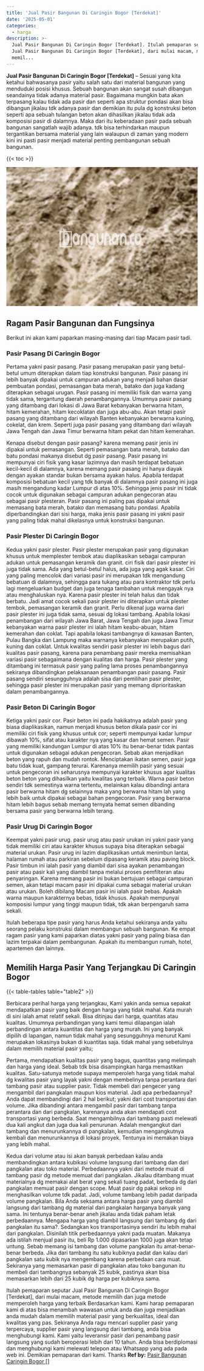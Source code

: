 ```yaml
---
title: 'Jual Pasir Bangunan Di Caringin Bogor [Terdekat]'
date: '2025-05-01'
categories:
  - harga
description: >-
  Jual Pasir Bangunan Di Caringin Bogor [Terdekat]. Itulah pemaparan seputar
  Jual Pasir Bangunan Di Caringin Bogor [Terdekat], dari mulai macam, metode
  memil...
---
```


**Jual Pasir Bangunan Di Caringin Bogor \[Terdekat\]** – Sesuai yang kita ketahui bahwasanya pasir yaitu salah satu dari material bangunan yang menduduki posisi khusus. Sebuah bangunan akan sangat susah dibangun seandainya tidak adanya material pasir. Bagaimana mungkin bata akan terpasang kalau tidak ada pasir dan seperti apa struktur pondasi akan bisa dibangun jikalau tdk adanya pasir dan demikian itu pula dg konstruksi beton seperti apa sebuah tulangan beton akan dihasilkan jikalau tidak ada komposisi pasir di dalamnya. Maka dari itu keberadaan pasir pada sebuah bangunan sangatlah wajib adanya. tdk bisa terhindarkan maupun tergantikan bersama material yang lain walaupun di zaman yang modern kini ini pasti pasir menjadi material penting pembangunan sebuah bangunan.

{{< toc >}}

![Jual Pasir Bangunan Di Caringin Bogor [Terdekat]](/images/jual-pasir-bangunan-35.png)

## Ragam Pasir Bangunan dan Fungsinya

Berikut ini akan kami paparkan masing-masing dari tiap Macam pasir tadi.

### Pasir Pasang Di Caringin Bogor

Pertama yakni pasir pasang. Pasir pasang merupakan pasir yang betul-betul umum diterapkan dalam tiap konstruksi bangunan. Pasir pasang ini lebih banyak dipakai untuk campuran adukan yang menjadi bahan dasar pembuatan pondasi, pemasangan bata merah, batako dan juga kadang diterapkan sebagai urugan. Pasir pasang ini memiliki fisik dan warna yang tidak sama, tergantung daerah penambangannya. Umumnya pasir pasang yang ditambang dari lokasi di Jawa Barat kebanyakan berwarna hitam, hitam kemerahan, hitam kecoklatan dan juga abu-abu. Akan tetapi pasir pasang yang ditambang dari wilayah Banten kebanyakan berwarna kuning, cokelat, dan krem. Seperti juga pasir pasang yang ditambang dari wilayah Jawa Tengah dan Jawa Timur berwarna hitam pekat dan hitam kemerahan.

Kenapa disebut dengan pasir pasang? karena memang pasir jenis ini dipakai untuk pemasangan. Seperti pemasangan bata merah, batako dan batu pondasi makanya disebut dg pasir pasang. Pasir pasang ini mempunyai ciri fisik yang kasar lazimnya dan masih terdapat bebatuan kecil-kecil di dalamnya, karena memang pasir pasang ini hanya diayak dengan ayakan standar bukan bersama ayakan halus. Apabila terdapat komposisi bebatuan kecil yang tdk banyak di dalamnya pasir pasang ini juga masih mengandung kadar Lumpur di atas 10%. Sehingga jenis pasir ini tidak cocok untuk digunakan sebagai campuran adukan pengecoran atau sebagai pasir plesteran. Pasir pasang ini paling pas dipakai untuk memasang bata merah, batako dan memasang batu pondasi. Apabila diperbandingkan dari sisi harga, maka jenis pasir pasang ini yakni pasir yang paling tidak mahal dikelasnya untuk konstruksi bangunan.

### Pasir Plester Di Caringin Bogor

Kedua yakni pasir plester. Pasir plester merupakan pasir yang digunakan khusus untuk memplester tembok atau diaplikasikan sebagai campuran adukan untuk pemasangan keramik dan granit. ciri fisik dari pasir plester ini juga tidak sama. Ada yang betul-betul halus, ada juga yang agak kasar. Ciri yang paling mencolok dari variasi pasir ini merupakan tdk mengandung bebatuan di dalamnya, sehingga para tukang atau para kontraktor tdk perlu lagi mengeluarkan budget dan juga tenaga tambahan untuk mengayak nya atau menghaluskan nya. Karena pasir plester ini telah halus dan tidak berbatu. Jadi amat cocok sekali pasir plester ini diterapkan untuk plester tembok, pemasangan keramik dan granit. Perlu dikenal juga warna dari pasir plester ini juga tidak sama, sesuai dg lokasi tambang. Apabila lokasi penambangan dari wilayah Jawa Barat, Jawa Tengah dan juga Jawa Timur kebanyakan warna pasir plester ini ialah hitam keabu-abuan, hitam kemerahan dan coklat. Tapi apabila lokasi tambangnya di kawasan Banten, Pulau Bangka dan Lampung maka warnanya kebanyakan merupakan putih, kuning dan coklat. Untuk kwalitas sendiri pasir plester ini lebih bagus dari kualitas pasir pasang, karena para penambang pasir mereka memisahkan variasi pasir sebagaimana dengan kualitas dan harga. Pasir plester yang ditambang ini termasuk pasir yang paling lama proses penambangannya sekiranya dibandingkan pelaksanaan penambangan pasir pasang. Pasir pasang sendiri sesungguhnya adalah sisa dari pemilihan pasir plester, sehingga pasir plester ini merupakan pasir yang memang diprioritaskan dalam penambangannya.

### Pasir Beton Di Caringin Bogor

Ketiga yakni pasir cor. Pasir beton ini pada hakikatnya adalah pasir yang biasa diaplikasikan, namun menjadi khusus beton dikala pasir cor ini memiliki ciri fisik yang khusus untuk cor; seperti mempunyai kadar lumpur dibawah 10%, sifat atau karakter nya yang kasar dan hemat semen. Pasir yang memiliki kandungan Lumpur di atas 10% itu benar-benar tidak pantas untuk digunakan sebagai adukan pengecoran. Sebab akan menjadikan beton yang rapuh dan mudah rontok. Menciptakan ikatan semen, pasir juga batu tidak kuat, gampang terurai. Karenanya memilih pasir yang sesuai untuk pengecoran ini seharusnya mempunyai karakter khusus agar kualitas beton beton yang dihasilkan yaitu kwalitas yang terbaik. Warna pasir beton sendiri tdk semestinya warna tertentu, melainkan kalau dibandingi antara pasir berwarna hitam dg selainnya maka yang berwarna hitam lah yang lebih baik untuk dipakai sebagai bahan pengecoran. Pasir yang berwarna hitam lebih bagus sebab memang ternyata hemat semen dibanding bersama pasir yang berwarna lebih terang.

### Pasir Urug Di Caringin Bogor

Keempat yakni pasir urug. pasir urug atau pasir urukan ini yakni pasir yang tidak memiliki ciri atau karakter khusus supaya bisa diterapkan sebagai material urukan. Pasir urug ini lazim diaplikasikan untuk menimbun lantai, halaman rumah atau parkiran sebelum dipasang keramik atau paving block. Pasir timbun ini ialah pasir yang diambil dari sisa ayakan penambangan pasir atau pasir kali yang diambil tanpa melalui proses pemfilteran atau penyaringan. Karena memang pasir ini bukan bertujuan sebagai campuran semen, akan tetapi macam pasir ini dipakai cuma sebagai material urukan atau urukan. Boleh dibilang Macam pasir ini ialah pasir bebas. Apakah warna maupun karakternya bebas, tidak khusus. Apakah mempunyai komposisi lumpur yang tinggi maupun tidak, tdk akan berpengaruh sama sekali.

Itulah beberapa tipe pasir yang harus Anda ketahui sekiranya anda yaitu seorang pelaku konstruksi dalam membangun sebuah bangunan. Ke empat ragam pasir yang kami paparkan diatas yakni pasir yang paling biasa dan lazim terpakai dalam pembangunan. Apakah itu membangun rumah, hotel, apartemen dan lainnya.

## Memilih Harga Pasir Yang Terjangkau Di Caringin Bogor

{{< table-tables table="table2" >}}

Berbicara perihal harga yang terjangkau, Kami yakin anda semua sepakat mendapatkan pasir yang baik dengan harga yang tidak mahal. Kata murah di sini ialah amat relatif sekali. Bisa ditinjau dari harga, quantitas atau kualitas. Umumnya perbandingan yang kami temui dilapangan ialah perbandingan antara kuantitas dan harga yang murah. Ini yang banyak dipilih di lapangan, namun tidak mahal yang sesungguhnya menurut Kami merupakan lokasinya bukan di kuantitas saja. tidak mahal yang sebetulnya dalam memilih material pasir yaitu;

Pertama, mendapatkan kualitas pasir yang bagus, quantitas yang melimpah dan harga yang ideal. Sebab tdk bisa disampingkan harga memastikan kualitas. Satu-satunya metode supaya memperoleh harga yang tidak mahal dg kwalitas pasir yang layak yakni dengan membelinya tanpa perantara dari tambang pasir atau supplier pasir. Tidak membeli dari pengecer yang mengambil dari pangkalan maupun kios material. Jadi apa perbedaannya? Anda dapat membandingi dari 2 hal berikut; yakni dari cost transportasi dan volume. Jika dibandingi antara mengambil pasir dari tambang tanpa perantara dan dari pangkalan, karenanya anda akan mendapati cost transportasi yang berbeda. Saat mengambilnya dari tambang pasti melewati dua kali angkut dan juga dua kali penurunan. Adalah mengangkut dari tambang dan menurunkannya di pangkalan, kemudian mengangkutnya kembali dan menurunkannya di lokasi proyek. Tentunya ini memakan biaya yang lebih mahal.

Kedua dari volume atau isi akan banyak perbedaan kalau anda membandingkan antara kubikasi volume langsung dari tambang dan dari pangkalan atau toko material. Perbedaannya yakni dari metode muat di tambang pasir dg metode memuat dari pangkalan. Jikalau ditambang muat materialnya dg memakai alat berat yang sekali tuang padat, berbeda dg dari pangkalan memuat pasir dengan scope. Muat pasir dg pakai sekop ini menghasilkan volume tdk padat. Jadi, volume tambang lebih padat daripada volume pangkalan. Bila Anda seksama antara harga pasir yang diambil langsung dari tambang dg material dari pangkalan harganya banyak yang sama. Ini tentunya benar-benar aneh jikalau anda tidak paham letak perbedaannya. Mengapa harga yang diambil langsung dari tambang dg dari pangkalan itu sama?. Sedangkan kos transportasinya sendiri itu lebih mahal dari pangkalan. Disinilah titik perbedaannya yakni pada muatan. Makanya ada istilah menjual pasir itu, beli Rp 1.000 dipasarkan 1000 juga akan tetap untung. Sebab memang isi tambang dan volume pangkalan itu amat-benar-benar berbeda. Jika dari tambang itu satu kubiknya padat dan kalau dari pangkalan satu kubik nya mengembang karena perbedaan cara muat. Sekiranya yang memasarkan pasir di pangkalan atau toko bangunan itu membeli dari tambangnya sebanyak 25 kubik, pastinya akan bisa memasarkan lebih dari 25 kubik dg harga per kubiknya sama.

Itulah pemaparan seputar Jual Pasir Bangunan Di Caringin Bogor \[Terdekat\], dari mulai macam, metode memilih dan juga metode memperoleh harga yang terbaik Berdasarkan kami. Kami harap pemaparan kami di atas bisa menambah wawasan untuk anda dan juga menjadikan anda mudah dalam memilih material pasir yang berkualitas, ideal dan kwalitas yang pas. Sekiranya Anda ragu mencari supplier pasir yang terpercaya, supplier pasir yang langsung dari tambang, anda bisa menghubungi kami. Kami yaitu leveransir pasir dari penambang pasir langsung yang sudah beroperasi lebih dari 10 tahun. Anda bisa berdiplomasi dan menghubungi kami melewati telepon atau Whatsapp yang ada pada web ini. Demikian pemaparan dari kami. Thanks
**Ref by:** [Pasir Bangunan Caringin Bogor []](https://id.wikipedia.org/wiki/Pasir)
